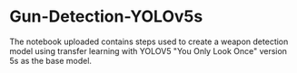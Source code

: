 # Gun-Detection-YOLOv5s
The notebook uploaded contains steps used to create a weapon detection model using transfer learning with YOLOV5 "You Only Look Once" version 5s as the base model.
